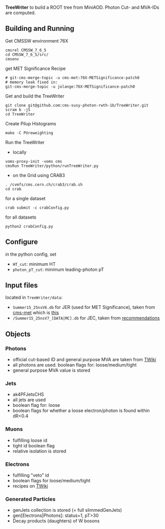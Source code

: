 **TreeWriter** to build a ROOT tree from MiniAOD. Photon Cut- and MVA-IDs are computed.

## Building and Running ##
Get CMSSW environment 76X

```
cmsrel CMSSW_7_6_5
cd CMSSW_7_6_5/src/
cmsenv
```
get MET Significance Recipe

```
# git-cms-merge-topic -u cms-met:76X-METSignificance-patch0
# memory leak fixed in:
git-cms-merge-topic -u jolange:76X-METSignificance-patch0
```
Get and build the TreeWriter

```
git clone git@github.com:cms-susy-photon-rwth-1b/TreeWriter.git
scram b -j5
cd TreeWriter
```
Create Pilup Histograms

```
make -C PUreweighting
```
Run the TreeWriter
- locally
```
voms-proxy-init -voms cms
cmsRun TreeWriter/python/runTreeWriter.py
```
- on the Grid using CRAB3
```
. /cvmfs/cms.cern.ch/crab3/crab.sh
cd crab
```
for a single dataset
```
crab submit -c crabConfig.py
```
for all datasets
```
python2 crabConfig.py
```

## Configure ##
in the python config, set
- `HT_cut`: minimum HT
- `photon_pT_cut`: minimum leading-photon pT

## Input files ##
located in `TreeWriter/data`:
- `Summer15_25nsV6.db` for JER (used for MET Significance), taken from [cms-met](https://github.com/cms-met/cmssw/blob/f0ac9b3e56e85d03c8dbe6e5cb101274fb356520/RecoMET/METProducers/test/Summer15_25nsV6.db) which is [this](https://github.com/cms-jet/JRDatabase/blob/aa321717d57773d074b5d328c5e71d473e7cf836/SQLiteFiles/Summer15_25nsV6_MC.db)
- `/Summer15_25nsV7_[DATA|MC].db` for JEC, taken from [recommendations](https://twiki.cern.ch/twiki/bin/view/CMS/JECDataMC)

## Objects ##
### Photons ###
- official cut-based ID and general purpose MVA are taken from [TWiki](https://twiki.cern.ch/twiki/bin/view/CMS/EgammaIDRecipesRun2)
- all photons are used. boolean flags for: loose/medium/tight
- general purpose MVA value is stored

### Jets ###
- ak4PFJetsCHS
- all jets are used
- boolean flag for: loose
- boolean flags for whether a loose electron/photon is found within dR<0.4

### Muons ###
- fulfilling loose id
- tight id boolean flag
- relative isolation is stored

### Electrons ###
- fulfilling "veto" id
- boolean flags for loose/medium/tight
- recipes on [TWiki](https://twiki.cern.ch/twiki/bin/view/CMS/EgammaIDRecipesRun2)

### Generated Particles ###
- genJets collection is stored (= full slimmedGenJets)
- gen[Electrons|Photons]: status=1, pT>30
- Decay products (daughters) of W bosons
